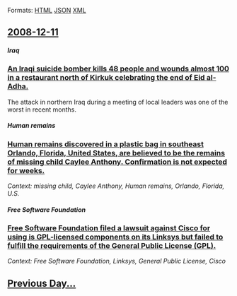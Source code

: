 
Formats: [HTML](2008/12/11/index.html)  [JSON](2008/12/11/index.json)  [XML](2008/12/11/index.xml)  

## [2008-12-11](/news/2008/12/11/index.md)

##### Iraq
### [ An Iraqi suicide bomber kills 48 people and wounds almost 100 in a restaurant north of Kirkuk celebrating the end of Eid al-Adha. ](/news/2008/12/11/an-iraqi-suicide-bomber-kills-48-people-and-wounds-almost-100-in-a-restaurant-north-of-kirkuk-celebrating-the-end-of-eid-al-adha.md)
The attack in northern Iraq during a meeting of local leaders was one of the worst in recent months.

##### Human remains
### [ Human remains discovered in a plastic bag in southeast Orlando, Florida, United States, are believed to be the remains of missing child Caylee Anthony. Confirmation is not expected for weeks. ](/news/2008/12/11/human-remains-discovered-in-a-plastic-bag-in-southeast-orlando-florida-united-states-are-believed-to-be-the-remains-of-missing-child-cay.md)
_Context: missing child, Caylee Anthony, Human remains, Orlando, Florida, U.S._

##### Free Software Foundation
### [ Free Software Foundation filed a lawsuit against Cisco for using is GPL-licensed components on its Linksys but failed to fulfill the requirements of the General Public License (GPL). ](/news/2008/12/11/free-software-foundation-filed-a-lawsuit-against-cisco-for-using-is-gpl-licensed-components-on-its-linksys-but-failed-to-fulfill-the-requir.md)
_Context: Free Software Foundation, Linksys, General Public License, Cisco_

## [Previous Day...](/news/2008/12/10/index.md)

